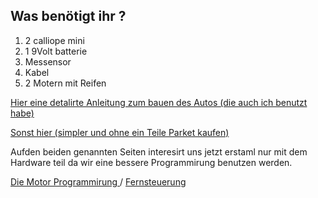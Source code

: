 ## Was benötigt ihr ?

1. 2 calliope mini
1. 1 9Volt batterie
1. Messensor 
1. Kabel
1. 2 Motern mit Reifen

 [Hier eine detalirte Anleitung zum bauen des
  Autos (die auch ich benutzt habe)](https://leon-brachwitz.de/?p=328) 
  
[Sonst hier (simpler und ohne ein Teile Parket kaufen)](https://www.hackster.io/53937/calliope-mini-ferngesteuertes-auto-6fa93f) 

  
  Aufden beiden genannten Seiten interesirt uns jetzt erstaml nur mit dem  Hardware teil da wir eine bessere 
  Programmirung benutzen werden.
  
  [Die Motor Programmirung ](https://github.com/Mcccake/calliope-car/blob/master/motor.md) / [Fernsteuerung](https://github.com/Mcccake/calliope-car/blob/master/src/Fernsteuerung.md)
  
  
  